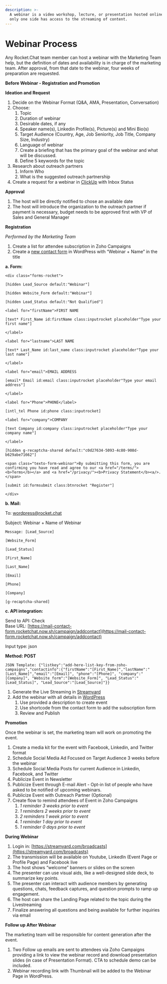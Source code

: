 ```yaml
---
description: >-
  A webinar is a video workshop, lecture, or presentation hosted online where
  only one side has access to the streaming of content.
---
```


# Webinar Process

Any Rocket.Chat team member can host a webinar with the Marketing Team help, but the definition of dates and availability is in charge of the marketing team. After approval, from that date to the webinar, four weeks of preparation are requested.

**Before Webinar - Registration and Promotion**

**Ideation and Request**

1. Decide on the Webinar Format (Q\&A, AMA, Presentation, Conversation)
2. Choose:
   1. Topic
   2. Duration of webinar
   3. Desirable dates, if any
   4. Speaker name(s), Linkedin Profile(s), Picture(s) and Mini Bio(s)
   5. Target Audience (Country, Age, Job Seniority, Job Title, Company Size, Industry)
   6. Language of webinar
   7. Create a briefing that has the primary goal of the webinar and what will be discussed.
   8. Define 5 keywords for the topic
3. Research about outreach partners
   1. Inform Who
   2. What is the suggested outreach partnership
4. Create a request for a webinar in [ClickUp](https://app.clickup.com/4207297/v/l/6-31347054-1?pr=3057758) with Inbox Status

**Approval**

1. The host will be directly notified to chose an available date
2. The host will introduce the organization to the outreach partner if payment is necessary, budget needs to be approved first with VP of Sales and General Manager

**Registration**

_Performed by the Marketing Team_

1. Create a list for attendee subscription in Zoho Campaigns
2. Create a [new contact form](https://rocket.chat/wp-admin/admin.php?page=wpcf7%5D) in WordPress with “Webinar + Name” in the title

**a. Form:**

`<div class="forms-rocket">`

`[hidden Lead_Source default:"Webinar"]`

`[hidden Website_Form default:"Webinar"]`

`[hidden Lead_Status default:"Not Qualified"]`

`<label for="firstName">FIRST NAME`

`[text* First_Name id:firstName class:inputrocket placeholder"Type your first name"]`

`</label>`

`<label for="lastname">LAST NAME`

`[text* Last_Name id:last_name class:inputrocket placeholder"Type your last name"]`

`</label>`

`<label for="email">EMAIL ADDRESS`

`[email* Email id:email class:inputrocket placeholder"Type your email address"]`

`</label>`

`<label for="Phone">PHONE</label>`

`[intl_tel Phone id:phone class:inputrocket]`

`<label for="company">COMPANY`

`[text Company id:company class:inputrocket placeholder"Type your company name"]`

`</label>`

`[hidden g-recaptcha-shared default:"c0d27634-5093-4c80-908d-b629abe71662"]`

`<span class="texto-form-webinar">By submitting this form, you are confirming you have read and agree to our <a href="/terms/"><b>Terms</b></a> and <a href="/privacy/"><b>Privacy Statement</b><a/>.</span>`

`[submit id:formsubmit class:btnrocket "Register"]`

`</div>`

**b. Mail:**

To: wordpress@rocket.chat

Subject: Webinar + Name of Webinar

`Message: [Lead_Source]`

`[Website_Form]`

`[Lead_Status]`

`[First_Name]`

`[Last_Name]`

`[Email]`

`[Phone]`

`[Company]`

`[g-recaptcha-shared]`

**c. API integration:**

Send to API: Check\
Base URL: [https://mail-contact-form.rocketchat.now.sh/campaign/addcontact](https://mail-contact-form.rocketchat.now.sh/campaign/addcontact)

Input type: json

**Method: POST**

`JSON Template: {"listkey":"add-here-list-key-from-zoho-campaigns","contactinfo":{"firstName":"[First_Name]","lastName":"[Last_Name]","email":"[Email]", "phone":"[Phone]", "company":"[Company]", "Website_form":"[Website_Form]", "Lead_Status":"[Lead_Status]", "Lead_Source":"[Lead_Source]"}}`

1. Generate the Live Streaming in [Streamyard](https://streamyard.com/)
2. Add the webinar with all details in [WordPress](https://rocket.chat/wp-admin/edit.php?post\_type=webinar\_category)
   1. Use provided a description to create event
   2. Use shortcode from the contact form to add the subscription form
   3. Review and Publish

**Promotion**

Once the webinar is set, the marketing team will work on promoting the event.

1. Create a media kit for the event with Facebook, Linkedin, and Twitter format
2. Schedule Social Media Ad Focused on Target Audience 3 weeks before the webinar
3. Schedule Social Media Posts for current Audience in Linkedin, Facebook, and Twitter
4. Publicize Event in Newsletter
5. Publicize Event through E-mail Alert - Opt-in list of people who have asked to be notified of upcoming webinars.
6. Publicize Event with Outreach Partner (Optional)
7. Create flow to remind attendees of Event in Zoho Campaigns
   1. _1 reminder 3 weeks prior to event_
   2. _1 reminders 2 weeks prior to event_
   3. _2 reminders 1 week prior to event_
   4. _1 reminder 1 day prior to event_
   5. _1 reminder 0 days prior to event_

**During Webinar**

1. Login in: [https://streamyard.com/broadcasts](https://streamyard.com/broadcasts)
2. The transmission will be available on Youtube, LinkedIn (Event Page or Profile Page) and Facebook live
3. The host shows “welcome” banners or slides on the screen
4. The presenter can use visual aids, like a well-designed slide deck, to summarize key points.
5. The presenter can interact with audience members by generating questions, chats, feedback captures, and question prompts to ramp up engagement.
6. The host can share the Landing Page related to the topic during the Livestreaming
7. Finalize answering all questions and being available for further inquiries via email

**Follow up After Webinar**

The marketing team will be responsible for content generation after the event.

1. Two Follow up emails are sent to attendees via Zoho Campaigns providing a link to view the webinar record and download presentation slides (in case of Presentation Format). CTA to schedule demo can be included.
2. Webinar recording link with Thumbnail will be added to the Webinar Page in WordPress.
